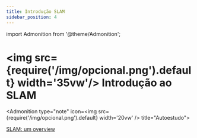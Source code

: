 ```yaml
---
title: Introdução SLAM
sidebar_position: 4
---
```


import Admonition from '@theme/Admonition';

# <img src={require('/img/opcional.png').default} width='35vw'/> Introdução ao SLAM

<Admonition 
    type="note" 
    icon=<img src={require('/img/opcional.png').default} width='20vw' />
    title="Autoestudo">

[SLAM: um overview](https://www.researchgate.net/profile/Bashar-Alsadik/publication/359698805_The_Simultaneous_Localization_and_Mapping_SLAM-An_Overview/links/6318bd64071ea12e3616275f/The-Simultaneous-Localization-and-Mapping-SLAM-An-Overview.pdf?_tp=eyJjb250ZXh0Ijp7ImZpcnN0UGFnZSI6InB1YmxpY2F0aW9uIiwicGFnZSI6InB1YmxpY2F0aW9uIn19)

</Admonition>
